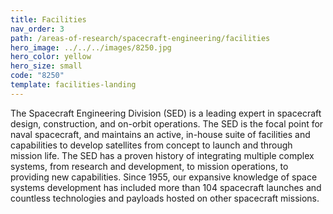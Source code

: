 ```yaml
---
title: Facilities
nav_order: 3
path: /areas-of-research/spacecraft-engineering/facilities
hero_image: ../../../images/8250.jpg
hero_color: yellow
hero_size: small
code: "8250"
template: facilities-landing
---
```

The Spacecraft Engineering Division (SED) is a leading expert in spacecraft design, construction, and on-orbit operations. The SED is the focal point for naval spacecraft, and maintains an active, in-house suite of facilities and capabilities to develop satellites from concept to launch and through mission life. The SED has a proven history of integrating multiple complex systems, from research and development, to mission operations, to providing new capabilities. Since 1955, our expansive knowledge of space systems development has included more than 104 spacecraft launches and countless technologies and payloads hosted on other spacecraft missions.